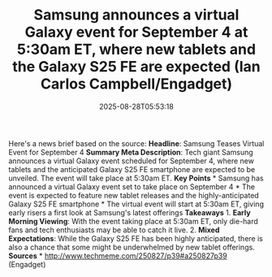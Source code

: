 ﻿---
title: "Samsung announces a virtual Galaxy event for September 4 at 5:30am ET, where new tablets and the Galaxy S25 FE are expected (Ian Carlos Campbell/Engadget)"
date: "2025-08-28T05:53:18"
category: "Markets"
summary: ""
slug: "samsung announces a virtual galaxy event for september 4 at "
source_urls:
  - "http://www.techmeme.com/250827/p39#a250827p39"
seo:
  title: "Samsung announces a virtual Galaxy event for September 4 at 5:30am ET, where new tablets and the Galaxy S25 FE are expected (Ian Carlos Campbell/Engadget) | Hash n Hedge"
  description: ""
  keywords: ["news", "markets", "brief"]
---
Here's a news brief based on the source:  **Headline**: Samsung Teases Virtual Event for September 4  **Summary Meta Description**: Tech giant Samsung announces a virtual Galaxy event scheduled for September 4, where new tablets and the anticipated Galaxy S25 FE smartphone are expected to be unveiled. The event will take place at 5:30am ET.  **Key Points**  * Samsung has announced a virtual Galaxy event set to take place on September 4 * The event is expected to feature new tablet releases and the highly-anticipated Galaxy S25 FE smartphone * The virtual event will start at 5:30am ET, giving early risers a first look at Samsung's latest offerings  **Takeaways**  1. **Early Morning Viewing**: With the event taking place at 5:30am ET, only die-hard fans and tech enthusiasts may be able to catch it live. 2. **Mixed Expectations**: While the Galaxy S25 FE has been highly anticipated, there is also a chance that some might be underwhelmed by new tablet offerings.  **Sources**  * http://www.techmeme.com/250827/p39#a250827p39 (Engadget) 
